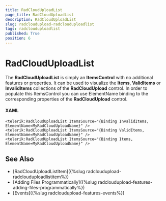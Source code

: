 ```yaml
---
title: RadCloudUploadList
page_title: RadCloudUploadList
description: RadCloudUploadList
slug: radcloudupload-radclouduploadlist
tags: radclouduploadlist
published: True
position: 6
---
```


# RadCloudUploadList

The __RadCloudUploadList__ is simply an __ItemsControl__ with no additional features or properties. It can be used to visualize the __Items__, __ValidItems__ or __InvalidItems__ collections of the __RadCloudUpload__ control. In order to populate this ItemsControl you can use ElementName binding to the corresponding properties of the __RadCloudUpload__ control.      

#### __XAML__
    <telerik:RadCloudUploadList ItemsSource="{Binding InvalidItems, ElementName=MyRadCloudUploadName}" />
    <telerik:RadCloudUploadList ItemsSource="{Binding ValidItems, ElementName=MyRadCloudUploadName}" />
    <telerik:RadCloudUploadList ItemsSource="{Binding Items, ElementName=MyRadCloudUploadName}" />

## See Also
* [RadCloudUploadListItem]({%slug radcloudupload-radclouduploadlistitem%})
* [Adding Files Programmatically]({%slug radcloudupload-features-adding-files-programmatically%})
* [Events]({%slug radcloudupload-features-events%})